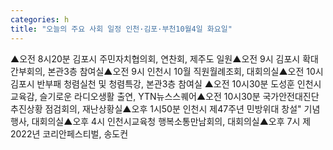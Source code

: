 ```yaml
---
categories: h
title: "오늘의 주요 사회 일정 인천·김포·부천10월4일 화요일"
---
```

▲오전 8시20분 김포시 주민자치협의회, 연찬회, 제주도 일원▲오전 9시 김포시 확대간부회의, 본관3층 참여실▲오전 9시 인천시 10월 직원월례조회, 대회의실▲오전 10시 김포시 반부패 청렴실천 및 청렴특강, 본관3층 참여실 ▲오전 10시30분 도성훈 인천시교육감, 슬기로운 라디오생활 출연, YTN뉴스스퀘어▲오전 10시30분 국가안전대진단 추진상황 점검회의, 재난상황실▲오후 1시50분 인천시 제47주년 민방위대 창설" 기념행사, 대회의실▲오후 4시 인천시교육청 행복소통만남회의, 대회의실▲오후 7시 제2022년 코리안페스티벌, 송도컨